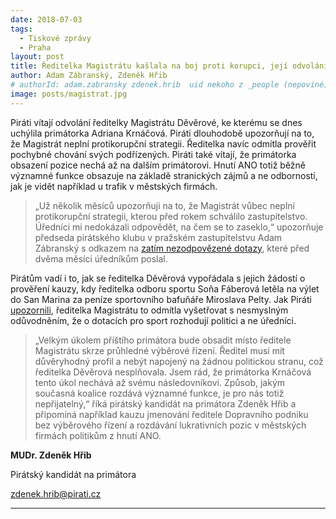 ```yaml
---
date: 2018-07-03
tags: 
  - Tiskové zprávy 
  - Praha
layout: post
title: Ředitelka Magistrátu kašlala na boj proti korupci, její odvolání vítáme 
author: Adam Zábranský, Zdeněk Hřib
# authorId: adam.zabransky zdenek.hrib  uid nekoho z _people (nepoviné)
image: posts/magistrat.jpg
---
```



Piráti vítají odvolání ředitelky Magistrátu Děvěrové, ke kterému se dnes uchýlila primátorka Adriana Krnáčová. Piráti dlouhodobě upozorňují na to, že Magistrát neplní protikorupční strategii. Ředitelka navíc odmítla prověřit pochybné chování svých podřízených. Piráti také vítají, že primátorka obsazení pozice nechá až na dalším primátorovi. Hnutí ANO totiž běžně významné funkce obsazuje na základě stranických zájmů a ne odbornosti, jak je vidět například u trafik v městských firmách.

> „Už několik měsíců upozorňuji na to, že Magistrát vůbec neplní protikorupční strategii, kterou před rokem schválilo zastupitelstvo. Úředníci mi nedokázali odpovědět, na čem se to zaseklo,“ upozorňuje předseda pirátského klubu v pražském zastupitelstvu Adam Zábranský s odkazem na [zatím nezodpovězené dotazy](https://praha.pirati.cz/magistrat-neplni-protikorupcni-strategii.html), které před dvěma měsíci úředníkům poslal.

Pirátům vadí i to, jak se ředitelka Děvěrová vypořádala s jejich žádostí o prověření kauzy, kdy ředitelka odboru sportu Soňa Fáberová letěla na výlet do San Marina za peníze sportovního bafuňáře Miroslava Pelty. Jak Piráti [upozornili](https://praha.pirati.cz/deverova-kryla-dotace-ve-sportu.html), ředitelka Magistrátu to odmítla vyšetřovat s nesmyslným odůvodněním, že o dotacích pro sport rozhodují politici a ne úředníci.

> „Velkým úkolem příštího primátora bude obsadit místo ředitele Magistrátu skrze průhledné výběrové řízení. Ředitel musí mít důvěryhodný profil a nebýt napojený na žádnou politickou stranu, což ředitelka Děvěrová nesplňovala. Jsem rád, že primátorka Krnáčová tento úkol nechává až svému následovníkovi. Způsob, jakým současná koalice rozdává významné funkce, je pro nás totiž nepřijatelný,“ říká pirátský kandidát na primátora Zdeněk Hřib a připomíná například kauzu jmenování ředitele Dopravního podniku bez výběrového řízení a rozdávání lukrativních pozic v městských firmách politikům z hnutí ANO.



**MUDr. Zdeněk Hřib**

Pirátský kandidát na primátora

[zdenek.hrib@pirati.cz](mailto:zdenek.hrib@pirati.cz)



- - -

